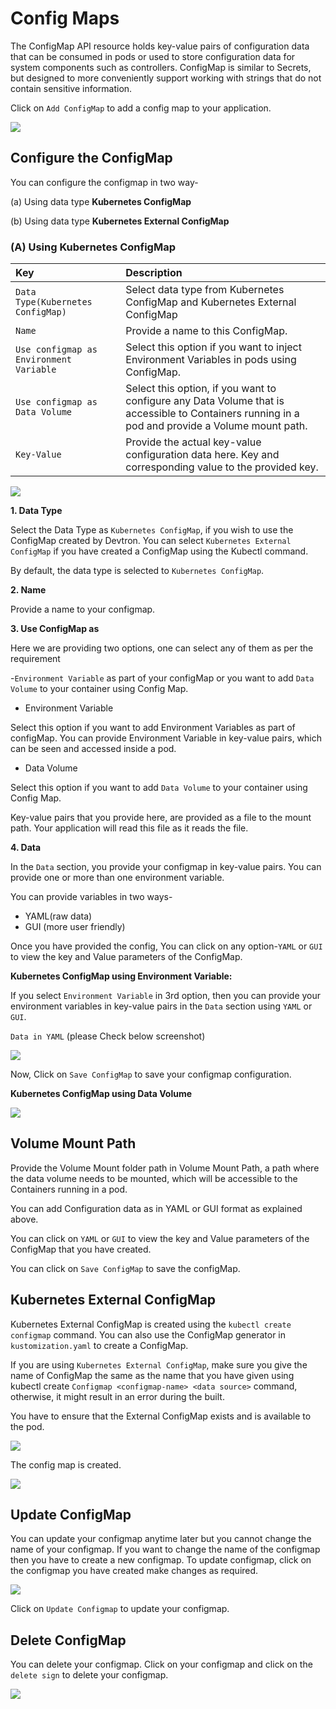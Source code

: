 # Config Maps

The ConfigMap API resource holds key-value pairs of configuration data that can be consumed in pods or used to store configuration data for system components such as controllers. ConfigMap is similar to Secrets, but designed to more conveniently support working with strings that do not contain sensitive information.

Click on `Add ConfigMap` to add a config map to your application.

![](../../.gitbook/assets/ad-confgimap%20%283%29.jpg)

## Configure the ConfigMap

You can configure the configmap in two way-

\(a\) Using data type **Kubernetes ConfigMap**

\(b\) Using data type **Kubernetes External ConfigMap**

### \(A\) Using Kubernetes ConfigMap

| Key | Description |
| :--- | :--- |
| `Data Type(Kubernetes ConfigMap)` | Select data type from Kubernetes ConfigMap and Kubernetes External ConfigMap |
| `Name` | Provide a name to this ConfigMap. |
| `Use configmap as Environment Variable` | Select this option if you want to inject Environment Variables in pods using ConfigMap. |
| `Use configmap as Data Volume` | Select this option, if you want to configure any Data Volume that is accessible to Containers running in a pod and provide a Volume mount path. |
| `Key-Value` | Provide the actual key-value configuration data here. Key and corresponding value to the provided key. |

![](../../.gitbook/assets/config1%20%282%29.jpg)

**1. Data Type**

Select the Data Type as `Kubernetes ConfigMap`, if you wish to use the ConfigMap created by Devtron. You can select `Kubernetes External ConfigMap` if you have created a ConfigMap using the Kubectl command.

By default, the data type is selected to `Kubernetes ConfigMap`.

**2. Name**

Provide a name to your configmap.

**3. Use ConfigMap as**

Here we are providing two options, one can select any of them as per the requirement

-`Environment Variable` as part of your configMap or you want to add `Data Volume` to your container using Config Map.

* Environment Variable

Select this option if you want to add Environment Variables as part of configMap. You can provide Environment Variable in key-value pairs, which can be seen and accessed inside a pod.

* Data Volume

Select this option if you want to add `Data Volume` to your container using Config Map.

Key-value pairs that you provide here, are provided as a file to the mount path. Your application will read this file as it reads the file.

**4. Data**

In the `Data` section, you provide your configmap in key-value pairs. You can provide one or more than one environment variable.

You can provide variables in two ways-

* YAML\(raw data\)
* GUI \(more user friendly\)

Once you have provided the config, You can click on any option-`YAML` or `GUI` to view the key and Value parameters of the ConfigMap.

**Kubernetes ConfigMap using Environment Variable:**

If you select `Environment Variable` in 3rd option, then you can provide your environment variables in key-value pairs in the `Data` section using `YAML` or `GUI`.

`Data in YAML` \(please Check below screenshot\)

![](../../.gitbook/assets/configmap-yaml%20%283%29%20%282%29.jpg)

Now, Click on `Save ConfigMap` to save your configmap configuration.

**Kubernetes ConfigMap using Data Volume**

![](../../.gitbook/assets/configmap-yaml%20%283%29.jpg)

## Volume Mount Path

Provide the Volume Mount folder path in Volume Mount Path, a path where the data volume needs to be mounted, which will be accessible to the Containers running in a pod.

You can add Configuration data as in YAML or GUI format as explained above.

You can click on `YAML` or `GUI` to view the key and Value parameters of the ConfigMap that you have created.

You can click on `Save ConfigMap` to save the configMap.

## Kubernetes External ConfigMap

Kubernetes External ConfigMap is created using the `kubectl create configmap` command. You can also use the ConfigMap generator in `kustomization.yaml` to create a ConfigMap.

If you are using `Kubernetes External ConfigMap`, make sure you give the name of ConfigMap the same as the name that you have given using kubectl create `Configmap <configmap-name> <data source>` command, otherwise, it might result in an error during the built.

You have to ensure that the External ConfigMap exists and is available to the pod.

![](../../.gitbook/assets/config4%20%283%29.jpg)

The config map is created.

![](../../.gitbook/assets/created-configmap.gif)

## Update ConfigMap

You can update your configmap anytime later but you cannot change the name of your configmap. If you want to change the name of the configmap then you have to create a new configmap. To update configmap, click on the configmap you have created make changes as required.

![](../../.gitbook/assets/update_configmap%20%281%29.png)

Click on `Update Configmap` to update your configmap.

## Delete ConfigMap

You can delete your configmap. Click on your configmap and click on the `delete sign` to delete your configmap.

![](../../.gitbook/assets/delete_configmap%20%282%29.png)

